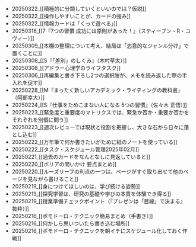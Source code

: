 - 20250322_[[積極的に分類していくといいのでは？仮説]]
- 20250322_[[操作しやすいことが、カードの強み]]
- 20250322_[[情報カードは「くって遊べる」]]
- 20250316_[[7『7つの習慣 成功には原則があった！』（スティーブン・R・コヴィー）]]
- 20250309_[[本棚の整理について考え、結局は「恣意的なジャンル分け」で置くことに]]
- 20250308_[[S『「差別」のしくみ』（木村草太）]]
- 20250308_[[アドラー心理学のライフタスク]]
- 20250306_[[再編集と書き下ろし2つの選択肢が、メモを読み返した際の手入れを促す]]
- 20250228_[[M『まったく新しいアカデミック・ライティングの教科書』（阿部幸大）]]
- 20250224_[[S『仕事をためこまない人になる 5つの習慣』（佐々木 正悟）]]
- 20250223_[[緊急度と重要度のマトリクスでは、緊急か否か・重要か否かをそれぞれを別個に問う]]
- 20250223_[[週次レビューでは現状と役割を把握し、大きな石から日々に落とし込む]]
- 20250222_[[万年筆で何か書きたいがために紙のノートを使っている]]
- 20250222_[[タスク・スケジュール管理2025年02月]]
- 20250221_[[過去のカードをなんとなしに見返していると]]
- 20250220_[[ポリアの問いかけ 要点まとめ]]
- 20250220_[[ルーズリーフの利点の一つは、ページがすぐ取り出せて他のページを見ながら書けること]]
- 20250219_[[身につけてほしいのは、学び続ける姿勢]]
- 20250219_[[探究学習は、研究の基礎や学びの本質を体験でき得る]]
- 20250219_[[授業準備チェックポイント（『プレゼンは「目線」で決まる』抜粋）]]
- 20250216_[[ポモドーロ・テクニック簡易まとめ（手書き）]]
- 20250216_[[何かしら思いついたら書き込む場所]]
- 20250216_[[ポモドーロ・テクニックを朝イチにスケジュール化しておく作戦]]